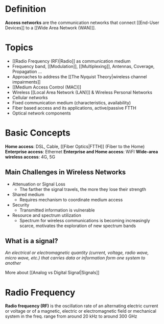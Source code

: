 # Definition

**Access networks** are the communication networks that connect [[End-User Devices]] to a [[Wide Area Network (WAN)]].

# Topics

* [[Radio Frequency (RF)|Radio]] as communication medium
* Frequency band, [[Modulation]], [[Multiplexing]], Antennas, Coverage, Propagation ...
* Approaches to address the [[The Nyquist Theory|wireless channel impairments]] 
* [[Medium Access Control (MAC)]]
* Wireless [[Local Area Network (LAN)]] & Wireless Personal Networks 
* Cellular networks 
* Fixed communication medium (characteristics, availability) 
* Fiber based access and its applications, active/passive FTTH 
* Optical network components

# Basic Concepts

**Home access**: DSL, Cable, [[Fiber Optics|FTTH]] (Fiber to the Home)
**Enterprise access**: Ethernet
**Enterprise and Home access**: WiFI
**Wide-area wireless access**: 4G, 5G

## Main Challenges in Wireless Networks

* Attenuation or Signal Loss
	* The farther the signal travels, the more they lose their strength
* Shared medium
	* Requires mechanism to coordinate medium access
* Security
	* Transmitted information is vulnerable
* Resource and spectrum utilization
	* Spectrum for wireless communications is becoming increasingly scarce, motivates the exploration of new spectrum bands

## What is a signal?

*An electrical or electromagnetic quantity (current, voltage, radio wave, micro wave, etc.) that carries data or information form one system to another*

More about [[Analog vs Digital Signal|Signals]]

# Radio Frequency

**Radio frequency (RF)** is the oscillation rate of an alternating electric current or voltage or of a magnetic, electric or electromagnetic field or mechanical system in the freq. range from around 20 kHz to around 300 GHz